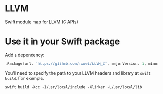 # LLVM
Swift module map for LLVM (C APIs)

# Use it in your Swift package
Add a dependency:
```swift
.Package(url: "https://github.com/rxwei/LLVM_C", majorVersion: 1, minor: 0)
```

You'll need to specify the path to your LLVM headers and library at `swift build`. For example:
```
swift build -Xcc -I/usr/local/include -Xlinker -L/usr/local/lib
```

